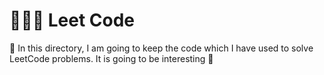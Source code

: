 # 👨🏾‍💻 Leet Code 
📁 In this directory, I am going to keep the code which I have used to solve LeetCode problems. It is going to be interesting 🤗
